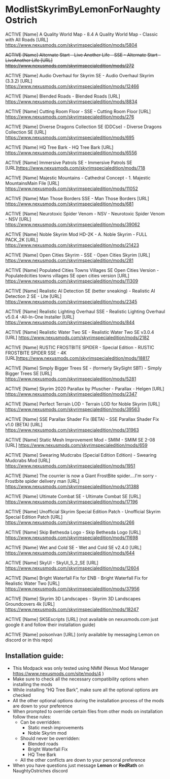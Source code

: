 # ModlistSkyrimByLemonForNaughtyOstrich
 
ACTIVE [Name] A Quality World Map - 8.4 A Quality World Map - Classic with All Roads 
[URL] https://www.nexusmods.com/skyrimspecialedition/mods/5804

~~ACTIVE [Name] Alternate Start - Live Another Life - SSE - Alternate Start - LiveAnother Life 
[URL] https://www.nexusmods.com/skyrimspecialedition/mods/272~~

ACTIVE [Name] Audio Overhaul for Skyrim SE - Audio Overhaul Skyrim (3.3.2) 
[URL] https://www.nexusmods.com/skyrimspecialedition/mods/12466

ACTIVE [Name] Blended Roads - Blended Roads 
[URL] https://www.nexusmods.com/skyrimspecialedition/mods/8834

ACTIVE [Name] Cutting Room Floor - SSE - Cutting Room Floor 
[URL] https://www.nexusmods.com/skyrimspecialedition/mods/276

ACTIVE [Name] Diverse Dragons Collection SE (DDCse) - Diverse Dragons Collection SE 
[URL] https://www.nexusmods.com/skyrimspecialedition/mods/695

ACTIVE [Name] HQ Tree Bark - HQ Tree Bark 
[URL] https://www.nexusmods.com/skyrimspecialedition/mods/6556

ACTIVE [Name] Immersive Patrols SE - Immersive Patrols SE 
[URL]https://www.nexusmods.com/skyrimspecialedition/mods/718

ACTIVE [Name] Majestic Mountains - Cathedral Concept - 1. Majestic MountainsMain File 
[URL] https://www.nexusmods.com/skyrimspecialedition/mods/11052

ACTIVE [Name] Man Those Borders SSE - Man Those Borders 
[URL] https://www.nexusmods.com/skyrimspecialedition/mods/681

ACTIVE [Name] Neurotoxic Spider Venom - NSV - Neurotoxic Spider Venom - NSV 
[URL] https://www.nexusmods.com/skyrimspecialedition/mods/39062

ACTIVE [Name] Noble Skyrim Mod HD-2K - A. Noble Skyrim - FULL PACK_2K 
[URL] https://www.nexusmods.com/skyrimspecialedition/mods/21423

ACTIVE [Name] Open Cities Skyrim - SSE - Open Cities Skyrim 
[URL] https://www.nexusmods.com/skyrimspecialedition/mods/281

ACTIVE [Name] Populated Cities Towns Villages SE Open Cities Version - Populatedcities towns villages SE open cities version 
[URL] https://www.nexusmods.com/skyrimspecialedition/mods/11309

ACTIVE [Name] Realistic AI Detection SE (better sneaking) - Realistic AI Detection 2 SE - Lite 
[URL] https://www.nexusmods.com/skyrimspecialedition/mods/2345

ACTIVE [Name] Realistic Lighting Overhaul SSE - Realistic Lighting Overhaul v5.0.4 -All-In-One Installer 
[URL] https://www.nexusmods.com/skyrimspecialedition/mods/844

ACTIVE [Name] Realistic Water Two SE - Realistic Water Two SE v3.0.4 
[URL] https://www.nexusmods.com/skyrimspecialedition/mods/2182

ACTIVE [Name] RUSTIC FROSTBITE SPIDER - Special Edition - RUSTIC FROSTBITE SPIDER SSE - 4K 
[URL]https://www.nexusmods.com/skyrimspecialedition/mods/18817

ACTIVE [Name] Simply Bigger Trees SE - (formerly SkySight SBT) - Simply Bigger Trees SE 
[URL] https://www.nexusmods.com/skyrimspecialedition/mods/5281

ACTIVE [Name] Skyrim 2020 Parallax by Pfuscher - Parallax - Helgen 
[URL] https://www.nexusmods.com/skyrimspecialedition/mods/2347

ACTIVE [Name] Perfect Terrain LOD - Terrain LOD for Noble Skyrim 
[URL] https://www.nexusmods.com/skyrimspecialedition/mods/39563

ACTIVE [Name] SSE Parallax Shader Fix (BETA) - SSE Parallax Shader Fix v1.0 (BETA) 
[URL] https://www.nexusmods.com/skyrimspecialedition/mods/31963

ACTIVE [Name] Static Mesh Improvement Mod - SMIM - SMIM SE 2-08 
[URL] https://www.nexusmods.com/skyrimspecialedition/mods/659

ACTIVE [Name] Swearing Mudcrabs (Special Edition Edition) - Swearing Mudcrabs Mod 
[URL] https://www.nexusmods.com/skyrimspecialedition/mods/1951

ACTIVE [Name] The courrier is now a Giant FrostBite spider....I'm sorry - Frostbite spider delivery man 
[URL] https://www.nexusmods.com/skyrimspecialedition/mods/31388

ACTIVE [Name] Ultimate Combat SE - Ultimate Combat SE 
[URL] https://www.nexusmods.com/skyrimspecialedition/mods/17196

ACTIVE [Name] Unofficial Skyrim Special Edition Patch - Unofficial Skyrim Special Edition Patch 
[URL] https://www.nexusmods.com/skyrimspecialedition/mods/266

ACTIVE [Name] Skip Bethesda Logo - Skip Bethesda Logo 
[URL] https://www.nexusmods.com/skyrimspecialedition/mods/11698

ACTIVE [Name] Wet and Cold SE - Wet and Cold SE v2.4.0 
[URL] https://www.nexusmods.com/skyrimspecialedition/mods/644

ACTIVE [Name] SkyUI - SkyUI_5_2_SE 
[URL] https://www.nexusmods.com/skyrimspecialedition/mods/12604

ACTIVE [Name] Bright Waterfall Fix for ENB - Bright Waterfall Fix for Realistic Water Two 
[URL] https://www.nexusmods.com/skyrimspecialedition/mods/37956

ACTIVE [Name] Skyrim 3D Landscapes - Skyrim 3D Landscapes Groundcovers 4k 
[URL] https://www.nexusmods.com/skyrimspecialedition/mods/18247

ACTIVE [Name] SKSEscripts 
[URL] (not available on nexusmods.com just google it and follow their installation guide)

ACTIVE [Name] poisonIvan 
[URL] (only available by messaging Lemon on discord or in this repo)


## Installation guide:
- This Modpack was only tested using NMM (Nexus Mod Manager https://www.nexusmods.com/site/mods/4 )
- Make sure to check all the necessary compatibility options when installing the mods
- While installing “HQ Tree Bark”, make sure all the optional options are checked
- All the other optional options during the installation process of the mods are down to your preference
- When prompted to override certain files from other mods on installation follow these rules:
  - Can be overridden:
    - Static mesh improvements
    - Noble Skyrim mod
  - Should never be overridden:
    - Blended roads
    - Bright Waterfall Fix
    - HQ Tree Bark
  - All the other conflicts are down to your personal preference
- When you have questions just message **Lemon** or **RedRath** on NaughtyOstriches discord
